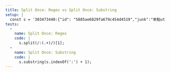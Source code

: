 ```yaml
---
title: Split Once: Regex vs Split Once: Substring
setup: |
  const s = '303473440:{"id": "5885ae6829fa679c454d4519","junk":"來點utf-8ʕ•ᴥ•ʔ","index": 5,"guid": "aba90f86-0105-406c-bdf6-afdc2c10dc3e","isActive": false,"balance": "$1,092.95","picture": "http://placehold.it/32x32","age": 21,"eyeColor": "brown","name": {"first": "Marisa","last": "Odonnell"},"company": "DATACATOR","email": "marisa.odonnell@datacator.org","phone": "+1 (889) 472-2182","address": "753 Bergen Place, Ruckersville, Idaho, 689","about": "Aliqua in et sint ex irure proident reprehenderit anim nisi adipisicing pariatur consequat ipsum labore. Reprehenderit esse labore esse dolore aute tempor laboris consectetur in Lorem ipsum ut. Laborum qui non et dolore cillum minim. Mollit laborum adipisicing dolor tempor culpa sint occaecat duis laboris consequat. Duis sint aliqua excepteur officia irure nisi nulla aute. Sunt adipisicing velit excepteur amet quis.","registered": "Thursday, December 4, 2014 3:05 PM","latitude": "-82.572481","longitude": "-171.402186","tags": ["esse","dolore","consequat","ex","officia"],"range": [0,1,2,3,4,5,6,7,8,9],"friends": [{"id": 0,"name": "Kayla Erickson"}, {"id": 1,"name": "Meyer Potts"}, {"id": 2,"name": "Liliana Cannon"}],"greeting": "Hello, Marisa! You have 7 unread messages.","favoriteFruit": "apple"}';
tests:
  -
    name: Split Once: Regex
    code: |
      s.split(/:(.+)/)[1];
  -
    name: Split Once: Substring
    code: |
      s.substring(s.indexOf(':') + 1);
---
```


